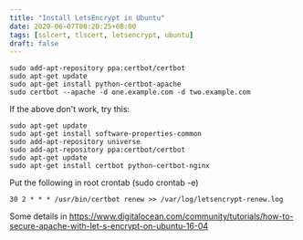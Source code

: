 ```yaml
---
title: "Install LetsEncrypt in Ubuntu"
date: 2020-06-07T00:20:25+08:00
tags: [sslcert, tlscert, letsencrypt, ubuntu]
draft: false
---
```


```
sudo add-apt-repository ppa:certbot/certbot
sudo apt-get update
sudo apt-get install python-certbot-apache
sudo certbot --apache -d one.example.com -d two.example.com
```

If the above don't work, try this:
```
sudo apt-get update
sudo apt-get install software-properties-common
sudo add-apt-repository universe
sudo add-apt-repository ppa:certbot/certbot
sudo apt-get update
sudo apt-get install certbot python-certbot-nginx
```

Put the following in root crontab (sudo crontab -e)

```
30 2 * * * /usr/bin/certbot renew >> /var/log/letsencrypt-renew.log
```
Some details in https://www.digitalocean.com/community/tutorials/how-to-secure-apache-with-let-s-encrypt-on-ubuntu-16-04
